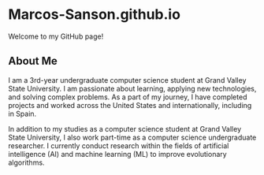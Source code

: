 # Marcos-Sanson.github.io

Welcome to my GitHub page!

## About Me

I am a 3rd-year undergraduate computer science student at Grand Valley State University. I am passionate about learning, applying new technologies, and solving complex problems. As a part of my journey, I have completed projects and worked across the United States and internationally, including in Spain. 

In addition to my studies as a computer science student at Grand Valley State University, I also work part-time as a computer science undergraduate researcher. I currently conduct research within the fields of artificial intelligence (AI) and machine learning (ML) to improve evolutionary algorithms.
